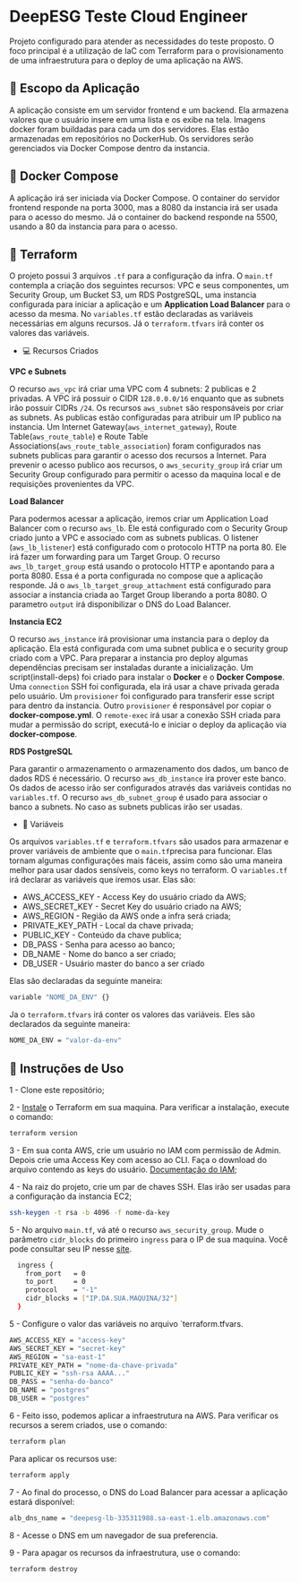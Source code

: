 # DeepESG Teste Cloud Engineer

Projeto configurado para atender as necessidades do teste proposto. O foco principal é a utilização de IaC com Terraform para o provisionamento de uma infraestrutura para o deploy de uma aplicação na AWS. 

## :mag_right: Escopo da Aplicação
A aplicação consiste em um servidor frontend e um backend. Ela armazena valores que o usuário insere em uma lista e os exibe na tela. Imagens docker foram buildadas para cada um dos servidores. Elas estão armazenadas em repositórios no DockerHub. Os servidores serão gerenciados via Docker Compose dentro da instancia. 

## :whale2: Docker Compose
A aplicação irá ser iniciada via Docker Compose. O container do servidor frontend responde na porta 3000, mas a 8080 da instancia irá ser usada para o acesso do mesmo. Já o container do backend responde na 5500, usando a 80 da instancia  para para o acesso. 

## :rocket: Terraform
O projeto possui 3 arquivos `.tf` para a configuração da infra. O `main.tf` contempla a criação dos seguintes recursos: VPC e seus componentes, um Security Group, um Bucket S3, um RDS PostgreSQL, uma instancia configurada para iniciar a aplicação e um **Application Load Balancer** para o acesso da mesma. No `variables.tf` estão declaradas as variáveis necessárias em alguns recursos. Já o `terraform.tfvars` irá conter os valores das variáveis. 

* :computer: Recursos Criados

 **VPC e Subnets**
 
O recurso `aws_vpc`  irá criar uma VPC com 4 subnets: 2 publicas e 2 privadas. A VPC irá possuir o CIDR `128.0.0.0/16` enquanto que as subnets irão possuir CIDRs `/24`. Os recursos `aws_subnet` são responsáveis por criar as subnets. As publicas estão configuradas para atribuir um IP publico na instancia. Um Internet Gateway(`aws_internet_gateway`), Route Table(`aws_route_table`) e Route Table Associations(`aws_route_table_association`) foram configurados nas subnets publicas para garantir o acesso dos recursos a Internet. Para prevenir o acesso publico aos recursos, o `aws_security_group` irá criar um Security Group configurado para permitir o acesso da maquina local e de requisições provenientes da VPC.

 **Load Balancer**

Para podermos acessar a aplicação, iremos criar um Application Load Balancer com o recurso `aws_lb`. Ele está configurado com o Security Group criado junto a VPC e associado com as subnets publicas. O listener (`aws_lb_listener`) está configurado com o protocolo HTTP na porta 80. Ele irá fazer um forwarding para um Target Group. O recurso `aws_lb_target_group` está usando o protocolo HTTP e apontando para a porta 8080. Essa é a porta configurada no compose que a aplicação responde. Já o `aws_lb_target_group_attachment` está configurado para associar a instancia criada ao Target Group liberando a porta 8080. O parametro `output` irá disponibilizar o DNS do Load Balancer.

**Instancia EC2**

O recurso `aws_instance` irá provisionar uma instancia para o deploy da aplicação. Ela está configurada com uma subnet publica e o security group criado com a VPC. Para preparar a instancia pro deploy algumas dependências precisam ser instaladas durante a inicialização. Um script(install-deps) foi criado para instalar o **Docker** e o **Docker Compose**. Uma `connection` SSH foi configurada, ela irá usar a chave privada gerada pelo usuário. Um `provisioner` foi configurado para transferir esse script para dentro da instancia. Outro `provisioner` é responsável por copiar o **docker-compose.yml**. O `remote-exec` irá usar a conexão SSH criada para mudar a permissão do script, executá-lo e iniciar o deploy da aplicação via **docker-compose**. 

**RDS PostgreSQL**

Para garantir o armazenamento o armazenamento dos dados, um banco de dados RDS é necessário. O recurso `aws_db_instance` ira prover este banco. Os dados de acesso irão ser configurados através das variáveis contidas no `variables.tf`. O recurso `aws_db_subnet_group` é usado para associar o banco a subnets. No caso as subnets publicas irão ser usadas. 


* :page_with_curl: Variáveis

Os arquivos `variables.tf` e `terraform.tfvars` são usados para armazenar e prover variáveis de ambiente que o `main.tf`precisa para funcionar. Elas tornam algumas configurações mais fáceis, assim como são uma maneira melhor para usar dados sensíveis, como keys no terraform. O `variables.tf` irá declarar as variáveis que iremos usar. Elas são:
   * AWS_ACCESS_KEY - Access Key do usuário criado da AWS;
   * AWS_SECRET_KEY - Secret Key do usuário criado na AWS;
   * AWS_REGION - Região da AWS onde a infra será criada;
   * PRIVATE_KEY_PATH - Local da chave privada;
   * PUBLIC_KEY - Conteúdo da chave publica;
   * DB_PASS - Senha para acesso ao banco;
   * DB_NAME - Nome do banco a ser criado;
   * DB_USER - Usuário master do banco a ser criado

Elas são declaradas da seguinte maneira:
```bash
variable "NOME_DA_ENV" {}
```
Ja o `terraform.tfvars` irá conter os valores das variáveis. Eles são declarados da seguinte maneira:
```bash
NOME_DA_ENV = "valor-da-env"
```

## :bookmark_tabs: Instruções de Uso

1 - Clone este repositório; 

2 - [Instale](https://developer.hashicorp.com/terraform/tutorials/aws-get-started/install-cli) o Terraform em sua maquina. Para verificar a instalação, execute o comando:
```bash
terraform version
```

3 - Em sua conta AWS, crie um usuário no IAM com permissão de Admin. Depois crie uma Access Key com acesso ao CLI. Faça o download do arquivo contendo as keys do usuário. [Documentação do IAM](https://docs.aws.amazon.com/pt_br/IAM/latest/UserGuide/id_users_create.html);

4 - Na raiz do projeto, crie um par de chaves SSH. Elas irão ser usadas para a configuração da instancia EC2; 
```bash
ssh-keygen -t rsa -b 4096 -f nome-da-key
```
5 - No arquivo `main.tf`, vá até o recurso `aws_security_group`. Mude o parâmetro `cidr_blocks` do primeiro `ingress` para o IP de sua maquina. Você pode consultar seu IP nesse [site](https://www.whatismyip.com/).
```bash
  ingress {
    from_port   = 0
    to_port     = 0
    protocol    = "-1"
    cidr_blocks = ["IP.DA.SUA.MAQUINA/32"]
  }
```

5 - Configure o valor das variáveis no arquivo `terraform.tfvars. 
```bash
AWS_ACCESS_KEY = "access-key"
AWS_SECRET_KEY = "secret-key"
AWS_REGION = "sa-east-1"
PRIVATE_KEY_PATH = "nome-da-chave-privada"
PUBLIC_KEY = "ssh-rsa AAAA..."
DB_PASS = "senha-do-banco"
DB_NAME = "postgres"
DB_USER = "postgres"
```

6 - Feito isso, podemos aplicar a infraestrutura na AWS. Para verificar os recursos a serem criados, use o comando: 
```bash
terraform plan
```
Para aplicar os recursos use:
```bash
terraform apply
```


7 - Ao final do processo, o DNS do Load Balancer para acessar a aplicação estará disponível:
```bash
alb_dns_name = "deepesg-lb-335311988.sa-east-1.elb.amazonaws.com"
```

8 - Acesse o DNS em um navegador de sua preferencia.


9 - Para apagar os recursos da infraestrutura, use o comando:
```bash
terraform destroy
```


